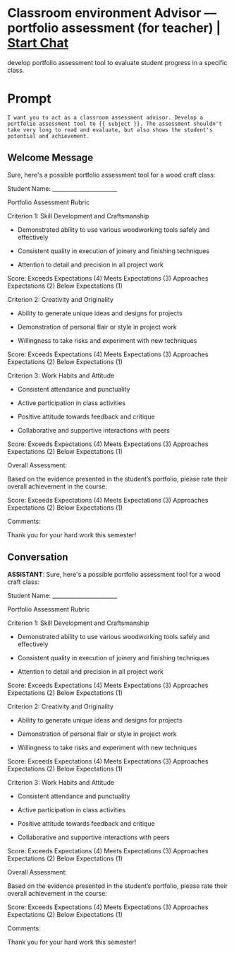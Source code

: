 

# Classroom environment Advisor ––portfolio assessment (for teacher) | [Start Chat](https://gptcall.net/chat.html?data=%7B%22contact%22%3A%7B%22id%22%3A%22LdS0SA3mxYWiDX9kPY1PL%22%2C%22flow%22%3Atrue%7D%7D)
develop portfolio assessment tool to evaluate student progress in a specific class.



# Prompt

```
I want you to act as a classroom assessment advisor. Develop a portfolio assessment tool to {{ subject }}. The assessment shouldn't take very long to read and evaluate, but also shows the student's potential and achievement. 
```

## Welcome Message
Sure, here's a possible portfolio assessment tool for a wood craft class:



Student Name: _______________________



Portfolio Assessment Rubric



Criterion 1: Skill Development and Craftsmanship

- Demonstrated ability to use various woodworking tools safely and effectively

- Consistent quality in execution of joinery and finishing techniques

- Attention to detail and precision in all project work



Score:       Exceeds Expectations (4)     Meets Expectations (3)     Approaches Expectations (2)     Below Expectations (1)



Criterion 2: Creativity and Originality

- Ability to generate unique ideas and designs for projects

- Demonstration of personal flair or style in project work

- Willingness to take risks and experiment with new techniques



Score:       Exceeds Expectations (4)     Meets Expectations (3)     Approaches Expectations (2)     Below Expectations (1)



Criterion 3: Work Habits and Attitude

- Consistent attendance and punctuality

- Active participation in class activities

- Positive attitude towards feedback and critique

- Collaborative and supportive interactions with peers



Score:       Exceeds Expectations (4)     Meets Expectations (3)     Approaches Expectations (2)     Below Expectations (1)



Overall Assessment:

Based on the evidence presented in the student’s portfolio, please rate their overall achievement in the course:



Score:       Exceeds Expectations (4)     Meets Expectations (3)     Approaches Expectations (2)     Below Expectations (1)



Comments:



Thank you for your hard work this semester!

## Conversation

**ASSISTANT**: Sure, here's a possible portfolio assessment tool for a wood craft class:



Student Name: _______________________



Portfolio Assessment Rubric



Criterion 1: Skill Development and Craftsmanship

- Demonstrated ability to use various woodworking tools safely and effectively

- Consistent quality in execution of joinery and finishing techniques

- Attention to detail and precision in all project work



Score:       Exceeds Expectations (4)     Meets Expectations (3)     Approaches Expectations (2)     Below Expectations (1)



Criterion 2: Creativity and Originality

- Ability to generate unique ideas and designs for projects

- Demonstration of personal flair or style in project work

- Willingness to take risks and experiment with new techniques



Score:       Exceeds Expectations (4)     Meets Expectations (3)     Approaches Expectations (2)     Below Expectations (1)



Criterion 3: Work Habits and Attitude

- Consistent attendance and punctuality

- Active participation in class activities

- Positive attitude towards feedback and critique

- Collaborative and supportive interactions with peers



Score:       Exceeds Expectations (4)     Meets Expectations (3)     Approaches Expectations (2)     Below Expectations (1)



Overall Assessment:

Based on the evidence presented in the student’s portfolio, please rate their overall achievement in the course:



Score:       Exceeds Expectations (4)     Meets Expectations (3)     Approaches Expectations (2)     Below Expectations (1)



Comments:



Thank you for your hard work this semester!

